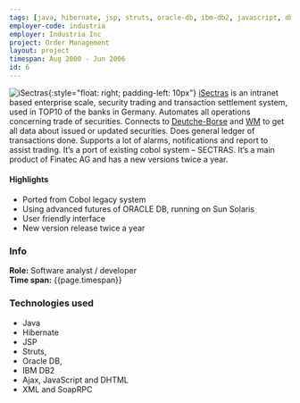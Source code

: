 ```yaml
---
tags: [java, hibernate, jsp, struts, oracle-db, ibm-db2, javascript, dhtml, ajax, xml, soap-rpc]
employer-code: industria
employer: Industria Inc
project: Order Management
layout: project
timespan: Aug 2000 - Jun 2006
id: 6
---
```


![iSectras](iSectras.jpg){:style="float: right; padding-left: 10px"} [iSectras](https://www.cpb-software.com/banking/enterprise-software-solutions/abgeltungsteuer-end-to-end/) is an intranet based enterprise scale, security trading and transaction settlement system, used in TOP10 of the banks in Germany. Automates all operations concerning trade of securities. Connects to [Deutche-Borse](http://deutsche-boerse.com/dbg-en/) and [WM](https://www.wmdaten.de/index.php?mid=20) to get all data about issued or updated securities. Does general ledger of transactions done. Supports a lot of alarms,
notifications and report to assist trading. It’s a port of existing cobol system – SECTRAS. It’s a main product of Finatec AG and has a new versions twice a year.

#### Highlights  
* Ported from Cobol legacy system
* Using advanced futures of ORACLE DB, running on Sun Solaris
* User friendly interface
* New version release twice a year

### Info
**Role:** Software analyst / developer  
**Time span:**  {{page.timespan}}

### Technologies used
* Java
* Hibernate
* JSP
* Struts,
* Oracle DB,
* IBM DB2
* Ajax, JavaScript and DHTML
* XML and Soap­RPC
